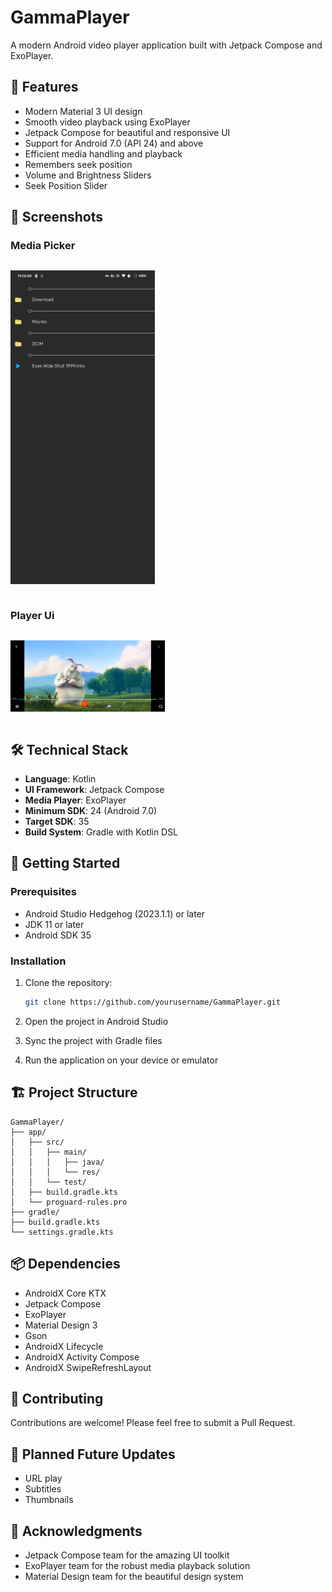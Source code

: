 # GammaPlayer

A modern Android video player application built with Jetpack Compose and ExoPlayer.

## 🎥 Features

- Modern Material 3 UI design
- Smooth video playback using ExoPlayer
- Jetpack Compose for beautiful and responsive UI
- Support for Android 7.0 (API 24) and above
- Efficient media handling and playback
- Remembers seek position
- Volume and Brightness Sliders
- Seek Position Slider

## 📱 Screenshots

### Media Picker 

<div style="width:100%; display:flex; justify-content:space-between;">

[<img src="Images/screenshot_Media_Picker.png" width=49% alt="Home Light">](Images/screenshot_Media_Picker.png)
</div>


### Player Ui

<div style="width:100%; display:flex; justify-content:space-between;">

[<img src="Images/screenshot_Player_Ui.png" width=49% alt="Player">](Images/screenshot_Player_Ui.png)
</div>

## 🛠️ Technical Stack

- **Language**: Kotlin
- **UI Framework**: Jetpack Compose
- **Media Player**: ExoPlayer
- **Minimum SDK**: 24 (Android 7.0)
- **Target SDK**: 35
- **Build System**: Gradle with Kotlin DSL

## 🚀 Getting Started

### Prerequisites

- Android Studio Hedgehog (2023.1.1) or later
- JDK 11 or later
- Android SDK 35

### Installation

1. Clone the repository:
   ```bash
   git clone https://github.com/yourusername/GammaPlayer.git
   ```

2. Open the project in Android Studio

3. Sync the project with Gradle files

4. Run the application on your device or emulator

## 🏗️ Project Structure

```
GammaPlayer/
├── app/
│   ├── src/
│   │   ├── main/
│   │   │   ├── java/
│   │   │   └── res/
│   │   └── test/
│   ├── build.gradle.kts
│   └── proguard-rules.pro
├── gradle/
├── build.gradle.kts
└── settings.gradle.kts
```

## 📦 Dependencies

- AndroidX Core KTX
- Jetpack Compose
- ExoPlayer
- Material Design 3
- Gson
- AndroidX Lifecycle
- AndroidX Activity Compose
- AndroidX SwipeRefreshLayout

## 🤝 Contributing

Contributions are welcome! Please feel free to submit a Pull Request.

## 🔮 Planned Future Updates
- URL play
- Subtitles 
- Thumbnails

## 🙏 Acknowledgments

- Jetpack Compose team for the amazing UI toolkit
- ExoPlayer team for the robust media playback solution
- Material Design team for the beautiful design system 
